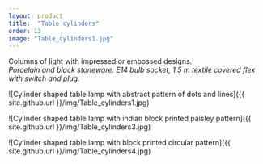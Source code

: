 ```yaml
---
layout: product
title:  "Table cylinders"
order: 13
image: "Table_cylinders1.jpg"
---
```

Columns of light with impressed or embossed designs.  
*Porcelain and black stoneware. E14 bulb socket, 1.5 m textile covered flex with switch and plug.*

![Cylinder shaped table lamp with abstract pattern of dots and lines]({{ site.github.url }}/img/Table_cylinders1.jpg)

![Cylinder shaped table lamp with indian block printed paisley pattern]({{ site.github.url }}/img/Table_cylinders3.jpg)

![Cylinder shaped table lamp with block printed circular pattern]({{ site.github.url }}/img/Table_cylinders4.jpg)

